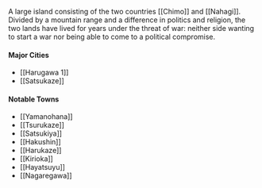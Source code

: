 A large island consisting of the two countries [[Chimo]] and [[Nahagi]]. Divided by a mountain range and a difference in politics and religion, the two lands have lived for years under the threat of war: neither side wanting to start a war nor being able to come to a political compromise. 

#### Major Cities
- [[Harugawa 1]]
- [[Satsukaze]]

#### Notable Towns
- [[Yamanohana]]
- [[Tsurukaze]]
- [[Satsukiya]]
- [[Hakushin]]
- [[Harukaze]]
- [[Kirioka]]
- [[Hayatsuyu]]
- [[Nagaregawa]]


